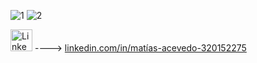 ![1](https://github.com/user-attachments/assets/5908eab3-d097-44af-9558-0f9851a7412d)
![2](https://github.com/user-attachments/assets/f3ccdba4-82c2-4be9-a68c-60d61e17da78)

<img src="https://github.com/user-attachments/assets/4677e968-670b-47f0-b53f-5259084ac98c" alt="LinkedIn" width="35" height="35"> ----> [linkedin.com/in/matías-acevedo-320152275](URL)


